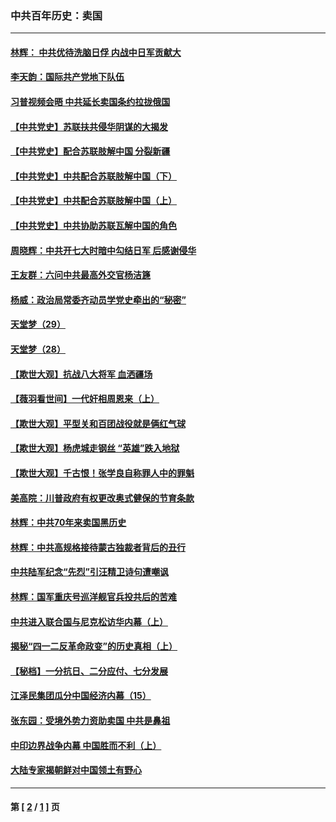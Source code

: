 ### 中共百年历史：卖国
---
#### [林辉： 中共优待洗脑日俘 内战中日军贡献大](../../pages/nf1176117/n13624644.md?12180430) 
#### [李天韵：国际共产党地下队伍](../../pages/nf1176117/n13611808.md?12180430) 
#### [习普视频会晤 中共延长卖国条约拉拢俄国](../../pages/nf1176117/n13060971.md?12180430) 
#### [【中共党史】苏联扶共侵华阴谋的大揭发](../../pages/nf1176117/n13056050.md?12180430) 
#### [【中共党史】配合苏联肢解中国 分裂新疆](../../pages/nf1176117/n13040700.md?12180430) 
#### [【中共党史】中共配合苏联肢解中国（下）](../../pages/nf1176117/n13035660.md?12180430) 
#### [【中共党史】中共配合苏联肢解中国（上）](../../pages/nf1176117/n13030262.md?12180430) 
#### [【中共党史】中共协助苏联瓦解中国的角色](../../pages/nf1176117/n13018109.md?12180430) 
#### [周晓辉：中共开七大时暗中勾结日军 后感谢侵华](../../pages/nf1176117/n12921960.md?12180430) 
#### [王友群：六问中共最高外交官杨洁篪](../../pages/nf1176117/n12836495.md?12180430) 
#### [杨威：政治局常委齐动员学党史牵出的“秘密”](../../pages/nf1176117/n12764642.md?12180430) 
#### [天堂梦（29）](../../pages/nf1176117/n12408465.md?12180430) 
#### [天堂梦（28）](../../pages/nf1176117/n12408309.md?12180430) 
#### [【欺世大观】抗战八大将军 血洒疆场](../../pages/nf1176117/n12357044.md?12180430) 
#### [【薇羽看世间】一代奸相周恩来（上）](../../pages/nf1176117/n12401109.md?12180430) 
#### [【欺世大观】平型关和百团战役就是俩红气球](../../pages/nf1176117/n12359157.md?12180430) 
#### [【欺世大观】杨虎城走钢丝 “英雄”跌入地狱](../../pages/nf1176117/n12358840.md?12180430) 
#### [【欺世大观】千古恨！张学良自称罪人中的罪魁](../../pages/nf1176117/n12358629.md?12180430) 
#### [美高院：川普政府有权更改奥式健保的节育条款](../../pages/nf1176117/n12242171.md?12180430) 
#### [林辉：中共70年来卖国黑历史](../../pages/nf1176117/n11552181.md?12180430) 
#### [林辉：中共高规格接待蒙古独裁者背后的丑行](../../pages/nf1176117/n11225005.md?12180430) 
#### [中共陆军纪念“先烈”引汪精卫诗句遭嘲讽](../../pages/nf1176117/n11153345.md?12180430) 
#### [林辉：国军重庆号巡洋舰官兵投共后的苦难](../../pages/nf1176117/n10997801.md?12180430) 
#### [中共进入联合国与尼克松访华内幕（上）](../../pages/nf1176117/n10138788.md?12180430) 
#### [揭秘“四一二反革命政变”的历史真相（上）](../../pages/nf1176117/n9996650.md?12180430) 
#### [【秘档】一分抗日、二分应付、七分发展](../../pages/nf1176117/n9331484.md?12180430) 
#### [江泽民集团瓜分中国经济内幕（15）](../../pages/nf1176117/n9268584.md?12180430) 
#### [张东园：受境外势力资助卖国 中共是鼻祖](../../pages/nf1176117/n9272480.md?12180430) 
#### [中印边界战争内幕 中国胜而不利（上）](../../pages/nf1176117/n9252458.md?12180430) 
#### [大陆专家揭朝鲜对中国领土有野心](../../pages/nf1176117/n9074056.md?12180430) 

---
#### 第 [ [2](./2.md?12180430) / [1](./1.md?12180430) ] 页
